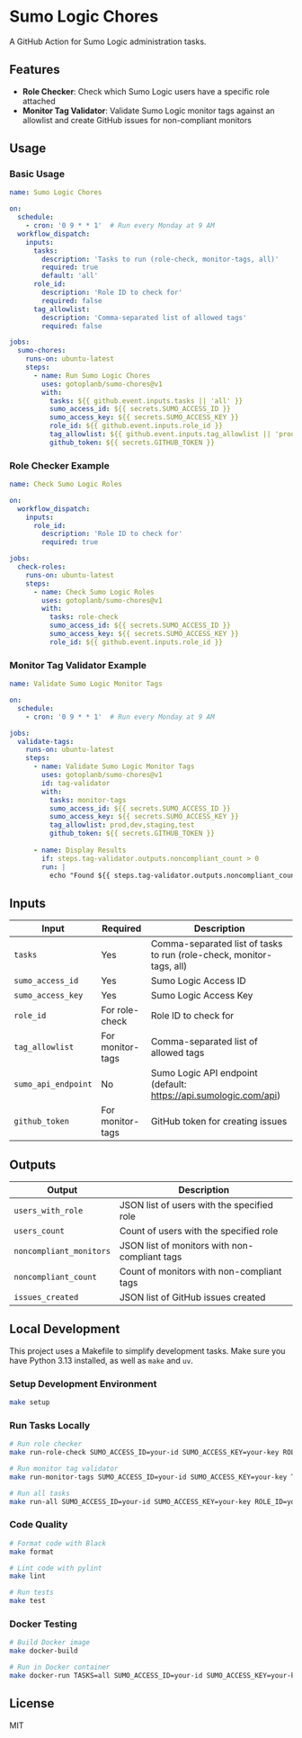 # Sumo Logic Chores

A GitHub Action for Sumo Logic administration tasks.

## Features

- **Role Checker**: Check which Sumo Logic users have a specific role attached
- **Monitor Tag Validator**: Validate Sumo Logic monitor tags against an allowlist and create GitHub issues for non-compliant monitors

## Usage

### Basic Usage

```yaml
name: Sumo Logic Chores

on:
  schedule:
    - cron: '0 9 * * 1'  # Run every Monday at 9 AM
  workflow_dispatch:
    inputs:
      tasks:
        description: 'Tasks to run (role-check, monitor-tags, all)'
        required: true
        default: 'all'
      role_id:
        description: 'Role ID to check for'
        required: false
      tag_allowlist:
        description: 'Comma-separated list of allowed tags'
        required: false

jobs:
  sumo-chores:
    runs-on: ubuntu-latest
    steps:
      - name: Run Sumo Logic Chores
        uses: gotoplanb/sumo-chores@v1
        with:
          tasks: ${{ github.event.inputs.tasks || 'all' }}
          sumo_access_id: ${{ secrets.SUMO_ACCESS_ID }}
          sumo_access_key: ${{ secrets.SUMO_ACCESS_KEY }}
          role_id: ${{ github.event.inputs.role_id }}
          tag_allowlist: ${{ github.event.inputs.tag_allowlist || 'prod,dev,staging,test' }}
          github_token: ${{ secrets.GITHUB_TOKEN }}
```

### Role Checker Example

```yaml
name: Check Sumo Logic Roles

on:
  workflow_dispatch:
    inputs:
      role_id:
        description: 'Role ID to check for'
        required: true

jobs:
  check-roles:
    runs-on: ubuntu-latest
    steps:
      - name: Check Sumo Logic Roles
        uses: gotoplanb/sumo-chores@v1
        with:
          tasks: role-check
          sumo_access_id: ${{ secrets.SUMO_ACCESS_ID }}
          sumo_access_key: ${{ secrets.SUMO_ACCESS_KEY }}
          role_id: ${{ github.event.inputs.role_id }}
```

### Monitor Tag Validator Example

```yaml
name: Validate Sumo Logic Monitor Tags

on:
  schedule:
    - cron: '0 9 * * 1'  # Run every Monday at 9 AM

jobs:
  validate-tags:
    runs-on: ubuntu-latest
    steps:
      - name: Validate Sumo Logic Monitor Tags
        uses: gotoplanb/sumo-chores@v1
        id: tag-validator
        with:
          tasks: monitor-tags
          sumo_access_id: ${{ secrets.SUMO_ACCESS_ID }}
          sumo_access_key: ${{ secrets.SUMO_ACCESS_KEY }}
          tag_allowlist: prod,dev,staging,test
          github_token: ${{ secrets.GITHUB_TOKEN }}
      
      - name: Display Results
        if: steps.tag-validator.outputs.noncompliant_count > 0
        run: |
          echo "Found ${{ steps.tag-validator.outputs.noncompliant_count }} monitors with non-compliant tags"
```

## Inputs

| Input | Required | Description |
|-------|----------|-------------|
| `tasks` | Yes | Comma-separated list of tasks to run (role-check, monitor-tags, all) |
| `sumo_access_id` | Yes | Sumo Logic Access ID |
| `sumo_access_key` | Yes | Sumo Logic Access Key |
| `role_id` | For role-check | Role ID to check for |
| `tag_allowlist` | For monitor-tags | Comma-separated list of allowed tags |
| `sumo_api_endpoint` | No | Sumo Logic API endpoint (default: https://api.sumologic.com/api) |
| `github_token` | For monitor-tags | GitHub token for creating issues |

## Outputs

| Output | Description |
|--------|-------------|
| `users_with_role` | JSON list of users with the specified role |
| `users_count` | Count of users with the specified role |
| `noncompliant_monitors` | JSON list of monitors with non-compliant tags |
| `noncompliant_count` | Count of monitors with non-compliant tags |
| `issues_created` | JSON list of GitHub issues created |

## Local Development

This project uses a Makefile to simplify development tasks. Make sure you have Python 3.13 installed, as well as `make` and `uv`.

### Setup Development Environment

```bash
make setup
```

### Run Tasks Locally

```bash
# Run role checker
make run-role-check SUMO_ACCESS_ID=your-id SUMO_ACCESS_KEY=your-key ROLE_ID=your-role-id

# Run monitor tag validator
make run-monitor-tags SUMO_ACCESS_ID=your-id SUMO_ACCESS_KEY=your-key TAG_ALLOWLIST=prod,dev,staging,test

# Run all tasks
make run-all SUMO_ACCESS_ID=your-id SUMO_ACCESS_KEY=your-key ROLE_ID=your-role-id TAG_ALLOWLIST=prod,dev,staging,test
```

### Code Quality

```bash
# Format code with Black
make format

# Lint code with pylint
make lint

# Run tests
make test
```

### Docker Testing

```bash
# Build Docker image
make docker-build

# Run in Docker container
make docker-run TASKS=all SUMO_ACCESS_ID=your-id SUMO_ACCESS_KEY=your-key ROLE_ID=your-role-id TAG_ALLOWLIST=prod,dev,staging,test
```

## License

MIT
